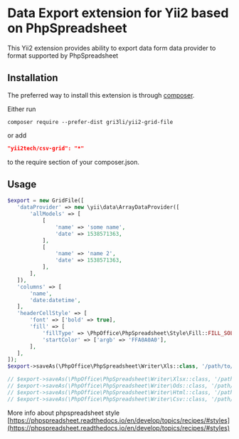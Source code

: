 
Data Export extension for Yii2 based on PhpSpreadsheet
===

This Yii2 extension provides ability to export data form data provider to format supported by PhpSpreadsheet

Installation
------------

The preferred way to install this extension is through [composer](http://getcomposer.org/download/).

Either run

```
composer require --prefer-dist gri3li/yii2-grid-file
```

or add

```json
"yii2tech/csv-grid": "*"
```

to the require section of your composer.json.


Usage
-----

 ```php
$export = new GridFile([
    'dataProvider' => new \yii\data\ArrayDataProvider([
        'allModels' => [
            [
                'name' => 'some name',
                'date' => 1538571363,
            ],
            [
                'name' => 'name 2',
                'date' => 1538571363,
            ],
        ],
    ]),
    'columns' => [
        'name',
        'date:datetime',
    ],
    'headerCellStyle' => [
        'font' => ['bold' => true],
        'fill' => [
            'fillType' => \PhpOffice\PhpSpreadsheet\Style\Fill::FILL_SOLID,
            'startColor' => ['argb' => 'FFA0A0A0'],
        ],
    ],
]);
$export->saveAs(\PhpOffice\PhpSpreadsheet\Writer\Xls::class, '/path/to/file.xls');

// $export->saveAs(\PhpOffice\PhpSpreadsheet\Writer\Xlsx::class, '/path/to/file.xlsx');
// $export->saveAs(\PhpOffice\PhpSpreadsheet\Writer\Ods::class, '/path/to/file.ods');
// $export->saveAs(\PhpOffice\PhpSpreadsheet\Writer\Html::class, '/path/to/file.html');
// $export->saveAs(\PhpOffice\PhpSpreadsheet\Writer\Csv::class, '/path/to/file.csv');
 ```
 
 More info about phpspreadsheet style [https://phpspreadsheet.readthedocs.io/en/develop/topics/recipes/#styles](https://phpspreadsheet.readthedocs.io/en/develop/topics/recipes/#styles)